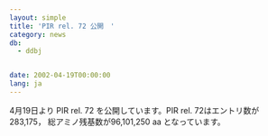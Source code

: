 ```yaml
---
layout: simple
title: 'PIR rel. 72 公開　'
category: news
db:
  - ddbj


date: 2002-04-19T00:00:00
lang: ja
---
```


4月19日より PIR rel. 72 を公開しています。PIR rel. 72はエントリ数が283,175， 総アミノ残基数が96,101,250 aa となっています。
